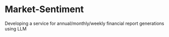 # Market-Sentiment
Developing a service for annual/monthly/weekly financial report generations using LLM
